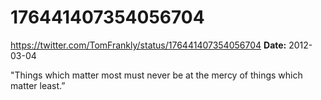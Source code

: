 # 176441407354056704
https://twitter.com/TomFrankly/status/176441407354056704
**Date:** 2012-03-04

"Things which matter most must never be at the mercy of things which matter least.”
